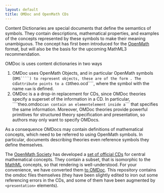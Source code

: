 ```yaml
---
layout: default
title: OMDoc and OpenMath CDs
---
```

Content Dictionaries are special documents that define the semantics of symbols. They contain descriptions, mathematical properties, and examples of the concepts represented by these symbols to make their meaning unambiguous. The concept has first been introduced for the [OpenMath](http://www.openmath.org) format, but will also be the basis for the upcoming MathML3 recommendation.

OMDoc is uses content dictionaries in two ways

1. OMDoc uses OpenMath Objects, and in particular OpenMath symbols (```OMS````) to represent objects, these are of the form ```<OMS cd="theo" name="nam">```. The ```cd``` attribute points to a CD ```theo.ocd````, where the symbol with the name ```nam``` is defined. 
2. OMDoc is a a drop-in replacement for CDs, since OMDoc theories specify a superset of the information in a CD. In particular, ````theo.omdoc``` can contain an element ```<symbol name="nam">``` element inside a ```<theory xml:id="nam">``` that specifies the same information. Moreover, OMDoc theories provide powerful primitives for structured theory specification and presentation, so authors may only want to specify OMDocs. 

As a consequence OMDocs may contain definitions of mathematical concepts, which need to be referred to using OpenMath symbols. In particular, documents describing theories even reference symbols they define themselves.

The [OpenMath Society](http://www.openmath.org) has developed a [set of official CDs](http://www.openmath.org/cd/) for central mathematical concepts. They contain a subset, that is isomorphic to the [MathML](http://www.w3.org/Math/) concepts, so that rendering is well-understood. For your convenience, we have converted them [to OMDoc](https://trac.omdoc.org/browser/branches/omdoc-1.2/examples/omstd). This repository contains the omdoc files themselves (they have been slightly edited to iron out some referencing errors in the CDs, and some of them have been augmented by ```<presentation>``` elements).
